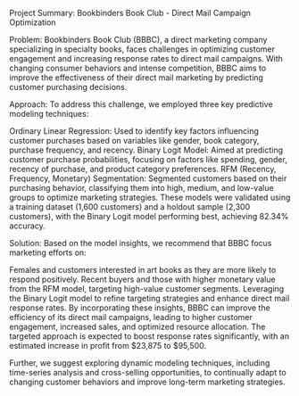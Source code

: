 Project Summary: Bookbinders Book Club - Direct Mail Campaign Optimization

Problem: Bookbinders Book Club (BBBC), a direct marketing company specializing in specialty books, faces challenges in optimizing customer engagement and increasing response rates to direct mail campaigns. With changing consumer behaviors and intense competition, BBBC aims to improve the effectiveness of their direct mail marketing by predicting customer purchasing decisions.

Approach: To address this challenge, we employed three key predictive modeling techniques:

Ordinary Linear Regression: Used to identify key factors influencing customer purchases based on variables like gender, book category, purchase frequency, and recency.
Binary Logit Model: Aimed at predicting customer purchase probabilities, focusing on factors like spending, gender, recency of purchase, and product category preferences.
RFM (Recency, Frequency, Monetary) Segmentation: Segmented customers based on their purchasing behavior, classifying them into high, medium, and low-value groups to optimize marketing strategies.
These models were validated using a training dataset (1,600 customers) and a holdout sample (2,300 customers), with the Binary Logit model performing best, achieving 82.34% accuracy.

Solution: Based on the model insights, we recommend that BBBC focus marketing efforts on:

Females and customers interested in art books as they are more likely to respond positively.
Recent buyers and those with higher monetary value from the RFM model, targeting high-value customer segments.
Leveraging the Binary Logit model to refine targeting strategies and enhance direct mail response rates.
By incorporating these insights, BBBC can improve the efficiency of its direct mail campaigns, leading to higher customer engagement, increased sales, and optimized resource allocation. The targeted approach is expected to boost response rates significantly, with an estimated increase in profit from $23,875 to $95,500.

Further, we suggest exploring dynamic modeling techniques, including time-series analysis and cross-selling opportunities, to continually adapt to changing customer behaviors and improve long-term marketing strategies.

